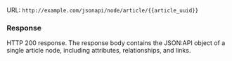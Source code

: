 URL: `http://example.com/jsonapi/node/article/{{article_uuid}}`

### Response

HTTP 200 response. The response body contains the JSON:API object of a single article node, including attributes, relationships, and links.